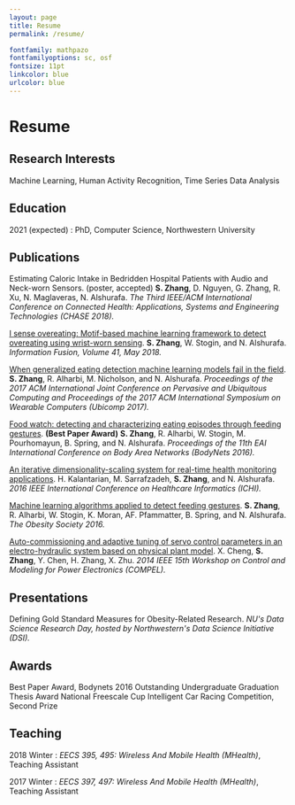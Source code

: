 ```yaml
---
layout: page
title: Resume
permalink: /resume/

fontfamily: mathpazo
fontfamilyoptions: sc, osf
fontsize: 11pt
linkcolor: blue
urlcolor: blue
---
```



# Resume

Research Interests
---------

Machine Learning, Human Activity Recognition, Time Series Data Analysis




Education
---------

2021 (expected)
:   PhD, Computer Science, Northwestern University


<!-- 2017
:   MSc, Computer Science, Northwestern University
2014
:   MSc, Electrical Engineering, Northwestern University-->

Publications
----------

Estimating Caloric Intake in Bedridden Hospital Patients with Audio and Neck-worn Sensors. (poster, accepted)
**S. Zhang**, D. Nguyen, G. Zhang, R. Xu, N. Maglaveras, N. Alshurafa. *The Third IEEE/ACM International Conference on Connected Health: Applications, Systems and Engineering Technologies (CHASE 2018).*


[I sense overeating: Motif-based machine learning framework to detect overeating using wrist-worn sensing][1]. 
**S. Zhang**, W. Stogin, and N. Alshurafa. *Information Fusion, Volume 41, May 2018.*


[When generalized eating detection machine learning models fail in the field][2].
**S. Zhang**, R. Alharbi, M. Nicholson, and N. Alshurafa. *Proceedings of the 2017 ACM International Joint Conference on Pervasive and Ubiquitous Computing and Proceedings of the 2017 ACM International Symposium on Wearable Computers (Ubicomp 2017).*


[Food watch: detecting and characterizing eating episodes through feeding gestures][3]. **(Best Paper Award)**
**S. Zhang**, R. Alharbi, W. Stogin, M. Pourhomayun, B. Spring, and N. Alshurafa. *Proceedings of the 11th EAI International Conference on Body Area Networks (BodyNets 2016).*


[An iterative dimensionality-scaling system for real-time health monitoring applications][5].
H. Kalantarian, M. Sarrafzadeh, **S. Zhang**, and N. Alshurafa. *2016 IEEE International Conference on Healthcare Informatics (ICHI).* 


[Machine learning algorithms applied to detect feeding gestures][4].
**S. Zhang**, R. Alharbi, W. Stogin, K. Moran, AF. Pfammatter, B. Spring, and N. Alshurafa. *The Obesity Society 2016.*

[Auto-commissioning and adaptive tuning of servo control parameters in an electro-hydraulic system based on physical plant model][6].
X. Cheng, **S. Zhang**, Y. Chen, H. Zhang, X. Zhu. *2014 IEEE 15th Workshop on Control and Modeling for Power Electronics (COMPEL).*


Presentations
----------
Defining Gold Standard Measures for Obesity-Related Research. *NU's Data Science Research Day, hosted by Northwestern's Data Science Initiative (DSI).*



Awards
----------

Best Paper Award, Bodynets 2016
Outstanding Undergraduate Graduation Thesis Award
National Freescale Cup Intelligent Car Racing Competition, Second Prize


Teaching
----------

2018 Winter
:   *EECS 395, 495: Wireless And Mobile Health (MHealth)*, Teaching Assistant

2017 Winter
:   *EECS 397, 497: Wireless And Mobile Health (MHealth)*, Teaching Assistant


<!-- Work Experience
----------

2016 - Present
:   *HABitslab*, Research Assistant


2015 (Summer)
:   *DJI*, Short-term Intern 


2014 - 2015
:   *Eaton*, Engineering & Technology Leadership Program


2012 - 2014
:   *Eaton (Global Research and Technology)*, Project Assistant -->



[1]: https://www.sciencedirect.com/science/article/pii/S1566253517304785
[2]: https://dl.acm.org/citation.cfm?id=3124409
[3]: https://dl.acm.org/citation.cfm?id=3068638
[4]: http://www.nalshurafa.com/assets/papers/49.pdf
[5]: https://ieeexplore.ieee.org/abstract/document/7776407/
[6]: https://ieeexplore.ieee.org/abstract/document/6877172/







